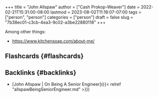 +++
title = "John Allspaw"
author = ["Cash Prokop-Weaver"]
date = 2022-02-21T15:31:00-08:00
lastmod = 2023-08-02T11:18:07-07:00
tags = ["person", "person"]
categories = ["person"]
draft = false
slug = "7b38ec01-c3cb-4ea3-9c02-a3be22880118"
+++

Among other things:

-   <https://www.kitchensoap.com/about-me/>


## Flashcards {#flashcards}


## Backlinks {#backlinks}

-   [John Allspaw | On Being A Senior Engineer]({{< relref "allspawBeingSeniorEngineer.md" >}})
